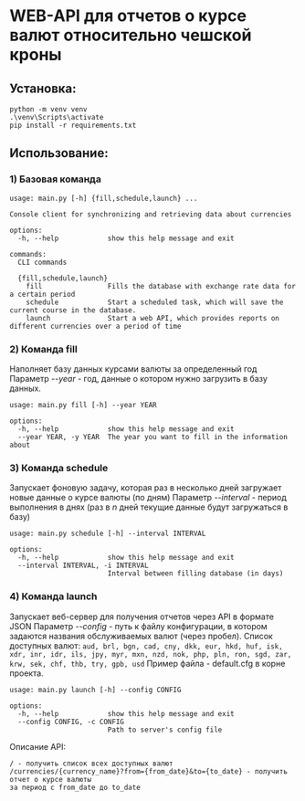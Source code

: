 # WEB-API для отчетов о курсе валют относительно чешской кроны

## Установка:
```console
python -m venv venv
.\venv\Scripts\activate
pip install -r requirements.txt
```

## Использование:
### 1) Базовая команда
```console
usage: main.py [-h] {fill,schedule,launch} ...

Console client for synchronizing and retrieving data about currencies

options:
  -h, --help            show this help message and exit

commands:
  CLI commands

  {fill,schedule,launch}
    fill                Fills the database with exchange rate data for a certain period
    schedule            Start a scheduled task, which will save the current course in the database.
    launch              Start a web API, which provides reports on different currencies over a period of time
```
### 2) Команда fill
Наполняет базу данных курсами валюты за определенный год
Параметр *--year* - год, данные о котором нужно загрузить в базу данных.
```console
usage: main.py fill [-h] --year YEAR

options:
  -h, --help            show this help message and exit
  --year YEAR, -y YEAR  The year you want to fill in the information about
```
### 3) Команда schedule
Запускает фоновую задачу, которая раз в несколько дней загружает новые данные о курсе валюты (по дням)
Параметр *--interval* - период выполнения в днях (раз в *n* дней текущие данные будут загружаться в базу)
```console
usage: main.py schedule [-h] --interval INTERVAL

options:
  -h, --help            show this help message and exit
  --interval INTERVAL, -i INTERVAL
                        Interval between filling database (in days)
```
### 4) Команда launch
Запускает веб-сервер для получения отчетов через API в формате JSON
Параметр *--config* - путь к файлу конфигурации, в котором задаются названия обслуживаемых валют (через пробел).
Список доступных валют:
```aud, brl, bgn, cad, cny, dkk, eur, hkd, huf, isk, xdr, inr, idr, ils, jpy, myr, mxn, nzd, nok, php, pln, ron, sgd, zar, krw, sek, chf, thb, try, gpb, usd```
Пример файла - default.cfg в корне проекта.
```console
usage: main.py launch [-h] --config CONFIG

options:
  -h, --help            show this help message and exit
  --config CONFIG, -c CONFIG
                        Path to server's config file
```
Описание API:
```
/ - получить список всех доступных валют
/currencies/{currency_name}?from={from_date}&to={to_date} - получить отчет о курсе валюты 
за период с from_date до to_date
```
